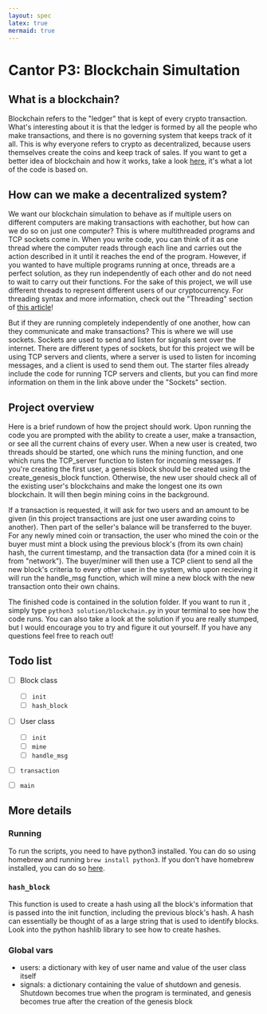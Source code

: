 ```yaml
---
layout: spec
latex: true
mermaid: true
---
```


Cantor P3: Blockchain Simultation
======================

## What is a blockchain?
Blockchain refers to the "ledger" that is kept of every crypto transaction. What's interesting about it is that the ledger is formed by all the people who make transactions, and there is no governing system that keeps track of it all. This is why everyone refers to crypto as decentralized, because users themselves create the coins and keep track of sales. If you want to get a better idea of blockchain and how it works, take a look [here](https://medium.com/crypto-currently/lets-build-the-tiniest-blockchain-e70965a248b), it's what a lot of the code is based on. 

## How can we make a decentralized system?
We want our blockchain simulation to behave as if multiple users on different computers are making transactions with eachother, but how can we do so on just one computer? This is where multithreaded programs and TCP sockets come in. When you write code, you can think of it as one thread where the computer reads through each line and carries out the action described in it until it reaches the end of the program. However, if you wanted to have multiple programs running at once, threads are a perfect solution, as they run independently of each other and do not need to wait to carry out their functions. For the sake of this project, we will use different threads to represent different users of our cryptocurrency. For threading syntax and more information, check out the "Threading" section of [this article](https://eecs485staff.github.io/p4-mapreduce/threads-sockets.html)!  

But if they are running completely independently of one another, how can they communicate and make transactions? This is where we will use sockets. Sockets are used to send and listen for signals sent over the internet. There are different types of sockets, but for this project we will be using TCP servers and clients, where a server is used to listen for incoming messages, and a client is used to send them out. The starter files already include the code for running TCP servers and clients, but you can find more information on them in the link above under the "Sockets" section.

## Project overview
Here is a brief rundown of how the project should work. Upon running the code you are prompted with the ability to create a user, make a transaction, or see all the current chains of every user. When a new user is created, two threads should be started, one which runs the mining function, and one which runs the TCP_server function to listen for incoming messages. If you're creating the first user, a genesis block should be created using the create_genesis_block function. Otherwise, the new user should check all of the existing user's blockchains and make the longest one its own blockchain. It will then begin mining coins in the background. 

If a transaction is requested, it will ask for two users and an amount to be given (in this project transactions are just one user awarding coins to another). Then part of the seller's balance will be transferred to the buyer. For any newly mined coin or transaction, the user who mined the coin or the buyer must mint a block using the previous block's (from its own chain) hash, the current timestamp, and the transaction data (for a mined coin it is from "network"). The buyer/miner will then use a TCP client to send all the new block's criteria to every other user in the system, who upon recieving it will run the handle_msg function, which will mine a new block with the new transaction onto their own chains. 

The finished code is contained in the solution folder. If you want to run it , simply type <code>python3 solution/blockchain.py</code> in your terminal to see how the code runs. You can also take a look at the solution if you are really stumped, but I would encourage you to try and figure it out yourself. If you have any questions feel free to reach out!

## Todo list
- [ ] Block class
  - [ ] <code>init</code>
  - [ ] <code>hash_block</code>
- [ ] User class
  - [ ] <code>init</code>
  - [ ] <code>mine</code>
  - [ ] <code>handle_msg</code>
- [ ] <code>transaction</code>
- [ ] <code>main</code>


## More details
### Running
To run the scripts, you need to have python3 installed. You can do so using homebrew and running <code>brew install python3</code>. If you don't have homebrew installed, you can do so [here](https://brew.sh/).

### <code>hash_block</code>
This function is used to create a hash using all the block's information that is passed into the init function, including the previous block's hash. A hash can essentially be thought of as a large string that is used to identify blocks. Look into the python hashlib library to see how to create hashes.

### Global vars
- users: a dictionary with key of user name and value of the user class itself
- signals: a dictionary containing the value of shutdown and genesis. Shutdown becomes true when the program is terminated, and genesis becomes true after the creation of the genesis block

